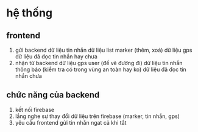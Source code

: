 # hệ thống
## frontend
1. gửi backend
dữ liệu tin nhắn
dữ liệu list marker (thêm, xoá)
dữ liệu gps
dữ liệu đã đọc tin nhắn hay chưa
2. nhận từ backend
dữ liệu gps user (để vẽ đường đi)
dữ liệu tin nhắn thông báo (kiểm tra có trong vùng an toàn hay ko)
dữ liệu đã đọc tin nhắn chưa
## chức năng của backend
1. kết nối firebase 
2. lắng nghe sự thay đổi dữ liệu trên firebase (marker, tin nhắn, gps)
3. yêu cầu frontend gửi tin nhắn ngat cả khi tắt


